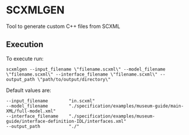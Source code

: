 # SCXMLGEN
Tool to generate custom C++ files from SCXML

## Execution
To execute run:
```
scxmlgen --input_filename \"filename.scxml\" --model_filename \"filename.scxml\" --interface_filename \"filename.scxml\" --output_path \"path/to/output/directory\"
```
Default values are:
```
--input_filename        "in.scxml"
--model_filename        "./specification/examples/museum-guide/main-XML/full-model.xml"
--interface_filename    "./specification/examples/museum-guide/interface-definition-IDL/interfaces.xml"
--output_path           "./"
```